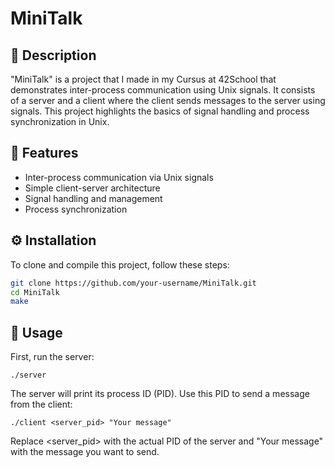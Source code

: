 # MiniTalk

## 📜 Description
"MiniTalk" is a project that I made in my Cursus at 42School that demonstrates inter-process communication using Unix signals. It consists of a server and a client where the client sends messages to the server using signals. This project highlights the basics of signal handling and process synchronization in Unix.

## 🌟 Features
- Inter-process communication via Unix signals
- Simple client-server architecture
- Signal handling and management
- Process synchronization

## ⚙️ Installation

To clone and compile this project, follow these steps:

```bash
git clone https://github.com/your-username/MiniTalk.git
cd MiniTalk
make
```
## 🚀 Usage
First, run the server:
```
./server
```
The server will print its process ID (PID). Use this PID to send a message from the client:
```
./client <server_pid> "Your message"
```
Replace <server_pid> with the actual PID of the server and "Your message" with the message you want to send.
